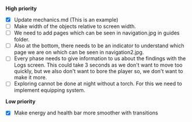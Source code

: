 **High priority**
- [x] Update mechanics.md (This is an example)
- [ ] Make width of the objects relative to screen width.
- [ ] We need to add pages which can be seen in navigation.jpg in guides folder.
- [ ] Also at the bottom, there needs to be an indicator to understand which page we are on which can be seen in navigation2.jpg.
- [ ] Every phase needs to give information to us about the findings with the Logs screen. This could take 3 seconds as we don't want to move too quickly, but we also don't want to bore the player so, we don't want to make it more.
- [ ] Exploring cannot be done at night without a torch. For this we need to implement equipping system.

**Low priority**
- [x] Make energy and health bar more smoother with transitions

